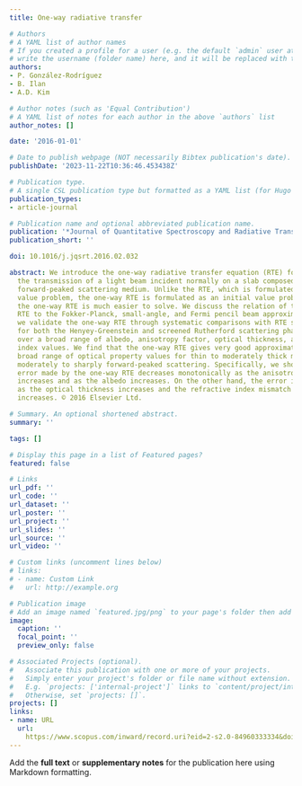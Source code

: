 ```yaml
---
title: One-way radiative transfer

# Authors
# A YAML list of author names
# If you created a profile for a user (e.g. the default `admin` user at `content/authors/admin/`), 
# write the username (folder name) here, and it will be replaced with their full name and linked to their profile.
authors:
- P. González-Rodríguez
- B. Ilan
- A.D. Kim

# Author notes (such as 'Equal Contribution')
# A YAML list of notes for each author in the above `authors` list
author_notes: []

date: '2016-01-01'

# Date to publish webpage (NOT necessarily Bibtex publication's date).
publishDate: '2023-11-22T10:36:46.453438Z'

# Publication type.
# A single CSL publication type but formatted as a YAML list (for Hugo requirements).
publication_types:
- article-journal

# Publication name and optional abbreviated publication name.
publication: '*Journal of Quantitative Spectroscopy and Radiative Transfer*'
publication_short: ''

doi: 10.1016/j.jqsrt.2016.02.032

abstract: We introduce the one-way radiative transfer equation (RTE) for modeling
  the transmission of a light beam incident normally on a slab composed of a uniform
  forward-peaked scattering medium. Unlike the RTE, which is formulated as a boundary
  value problem, the one-way RTE is formulated as an initial value problem. Consequently,
  the one-way RTE is much easier to solve. We discuss the relation of the one-way
  RTE to the Fokker-Planck, small-angle, and Fermi pencil beam approximations. Then,
  we validate the one-way RTE through systematic comparisons with RTE simulations
  for both the Henyey-Greenstein and screened Rutherford scattering phase functions
  over a broad range of albedo, anisotropy factor, optical thickness, and refractive
  index values. We find that the one-way RTE gives very good approximations for a
  broad range of optical property values for thin to moderately thick media that have
  moderately to sharply forward-peaked scattering. Specifically, we show that the
  error made by the one-way RTE decreases monotonically as the anisotropic factor
  increases and as the albedo increases. On the other hand, the error increases monotonically
  as the optical thickness increases and the refractive index mismatch at the boundary
  increases. © 2016 Elsevier Ltd.

# Summary. An optional shortened abstract.
summary: ''

tags: []

# Display this page in a list of Featured pages?
featured: false

# Links
url_pdf: ''
url_code: ''
url_dataset: ''
url_poster: ''
url_project: ''
url_slides: ''
url_source: ''
url_video: ''

# Custom links (uncomment lines below)
# links:
# - name: Custom Link
#   url: http://example.org

# Publication image
# Add an image named `featured.jpg/png` to your page's folder then add a caption below.
image:
  caption: ''
  focal_point: ''
  preview_only: false

# Associated Projects (optional).
#   Associate this publication with one or more of your projects.
#   Simply enter your project's folder or file name without extension.
#   E.g. `projects: ['internal-project']` links to `content/project/internal-project/index.md`.
#   Otherwise, set `projects: []`.
projects: []
links:
- name: URL
  url: 
    https://www.scopus.com/inward/record.uri?eid=2-s2.0-84960333334&doi=10.1016%2fj.jqsrt.2016.02.032&partnerID=40&md5=f69544d3cd71592117095f95588ada29
---
```


Add the **full text** or **supplementary notes** for the publication here using Markdown formatting.
